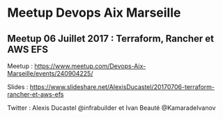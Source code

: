 # Meetup Devops Aix Marseille

## Meetup 06 Juillet 2017 : Terraform, Rancher et AWS EFS

Meetup : https://www.meetup.com/Devops-Aix-Marseille/events/240904225/

Slides : https://www.slideshare.net/AlexisDucastel/20170706-terraform-rancher-et-aws-efs

Twitter : Alexis Ducastel @infrabuilder et Ivan Beauté @KamaradeIvanov
